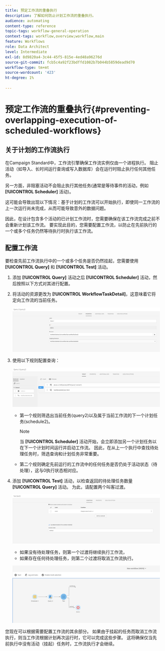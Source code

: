 ```yaml
---
title: 预定工作流的重叠执行
description: 了解如何防止计划工作流的重叠执行。
audience: automating
content-type: reference
topic-tags: workflow-general-operation
context-tags: workflow,overview;workflow,main
feature: Workflows
role: Data Architect
level: Intermediate
exl-id: 8d9820a4-3c44-45f5-815e-4ed48a96276d
source-git-commit: fcb5c4a92f23bdffd1082b7b044b5859dead9d70
workflow-type: tm+mt
source-wordcount: '423'
ht-degree: 1%

---
```


# 预定工作流的重叠执行{#preventing-overlapping-execution-of-scheduled-workflows}

## 关于计划的工作流执行

在Campaign Standard中，工作流引擎确保工作流实例仅由一个进程执行。 阻止活动（如导入、长时间运行查询或写入数据库）会在运行时阻止执行任何其他任务。

另一方面，非阻塞活动不会阻止执行其他任务(通常是等待事件的活动，例如 **[!UICONTROL Scheduler]** 活动)。

这可能会导致出现以下情况：基于计划的工作流可以开始执行，即使同一工作流的上一次运行尚未完成，从而可能导致意外的数据问题。

因此，在设计包含多个活动的已计划工作流时，您需要确保在该工作流完成之前不会重新计划该工作流。 要实现此目的，您需要配置工作流，以防止在先前执行的一个或多个任务仍然等待执行时执行该工作流。

## 配置工作流

要检查先前工作流执行中的一个或多个任务是否仍然挂起，您需要使用 **[!UICONTROL Query]** 和 **[!UICONTROL Test]** 活动。

1. 添加 **[!UICONTROL Query]** 活动之后 **[!UICONTROL Scheduler]** 活动，然后按照以下方式对其进行配置。

1. 将活动的资源更改为 **[!UICONTROL WorkflowTaskDetail]**，这意味着它将定向工作流的当前任务。

   ![](assets/scheduled-wkf-resource.png)

1. 使用以下规则配置查询：

   ![](assets/scheduled-wkf-query.png)

   * 第一个规则筛选出当前任务(query2)以及属于当前工作流的下一个计划任务(schedule2)。

     >[!NOTE]
     >
     >当 **[!UICONTROL Scheduler]** 活动开始，会立即添加另一个计划任务以在下一个计划时间运行并启动工作流。 因此，在从上一个执行中查找待处理任务时，筛选查询和计划任务非常重要。

   * 第二个规则确定先前运行的工作流中的任何任务是否仍处于活动状态（待处理），这与0执行状态相对应。

1. 添加 **[!UICONTROL Test]** 活动，以检查返回的待处理任务数量 **[!UICONTROL Query]** 活动。 为此，请配置两个叫客过渡。

   ![](assets/scheduled-wkf-test.png)

   * 如果没有待处理任务，则第一个过渡将继续执行工作流，
   * 如果存在任何待处理任务，则第二个过渡将取消工作流执行。

   ![](assets/scheduled-wkf-workflow.png)

您现在可以根据需要配置工作流的其余部分。 如果由于挂起的任务而取消工作流执行，则当工作流根据计划再次运行时，它可以完成这些步骤。 这将确保仅当先前执行中没有活动（挂起）任务时，工作流执行才会继续。
